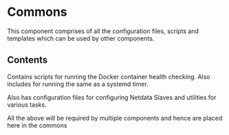 # Commons

This component comprises of all the configuration files, scripts and templates which can be used by other components.

## Contents

Contains scripts for running the Docker container health checking. Also includes for running the same as a systemd timer.

Also has configuration files for configuring Netdata Slaves and utilities for various tasks.

All the above will be required by multiple components and hence are placed here in the commons


